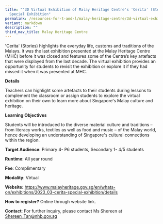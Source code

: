```yaml
---
title: "'3D Virtual Exhibition of Malay Heritage Centre's 'Cerita' (Stories)
  Special Exhibition"
permalink: /resources-for-t-and-l/malay-heritage-centre/3d-virtual-exhibition-of-mhc-cerita/
variant: markdown
description: ""
third_nav_title: Malay Heritage Centre
---
```

'Cerita' (Stories) highlights the everyday life, customs and traditions of the Malays. It was the last exhibition presented at the Malay Heritage Centre (MHC) before it was closed and features some of the Centre’s key artefacts that were displayed from the last decade. The virtual exhibition provides an opportunity for students to revisit the exhibition or explore it if they had missed it when it was presented at MHC.

**Details**		
		
Teachers can highlight some artefacts to their students during lessons to complement the classroom or assign students to explore the virtual exhibition on their own to learn more about Singapore's Malay culture and heritage.

**Learning Objectives**		
		
Students will be introduced to the diverse material culture and traditions – from literacy works, textiles as well as food and music – of the Malay world, hence developing an understanding of Singapore's cultural connections within the region.

**Target Audience**: Primary 4- P6 students, Secondary 1- 4/5 students 

**Runtime**: All year round		

**Fee**: Complimentary		

**Modality**: Virtual	
			
**Website:** https://www.malayheritage.gov.sg/en/whats-on/exhibitions/2023_03-cerita-special-exhibition/details

**How to register?** Online through website link.
		
**Contact**: For further inquiry, please contact Ms Shereen at Shereen_Tan@nhb.gov.sg		
